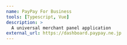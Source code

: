 ```yaml
---
name: PayPay For Business
tools: [Typescript, Vue]
description: >
  A universal merchant panel application
external_url: https://dashboard.paypay.ne.jp
---
```

